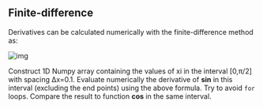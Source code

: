 ## Finite-difference

Derivatives can be calculated numerically with the finite-difference method
as:

<!--- Equation
f'(x_i) = \frac{f(x_i + \Delta x)- f(x_i - \Delta x)}{2 \Delta x}
--->

![img](https://quicklatex.com/cache3/0a/ql_d10c99a114e66c7ed0535e0aeb041d0a_l3.png)

Construct 1D Numpy array containing the values of xi in the interval [0,π/2]
with spacing Δx=0.1. Evaluate numerically the derivative of **sin** in this
interval (excluding the end points) using the above formula. Try to avoid
`for` loops. Compare the result to function **cos** in the same interval.

